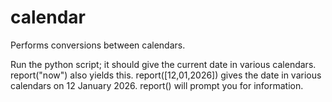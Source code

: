 # calendar
Performs conversions between calendars.

Run the python script; it should give the current date in various calendars. report("now") also yields this. report([12,01,2026]) gives the date in various calendars on 12 January 2026. report() will prompt you for information.
